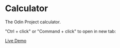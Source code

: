 # Calculator

The Odin Project calculator.

"Ctrl + click" or "Command + click" to open in new tab:

[Live Demo](https://bileeave.github.io/calculator/)
